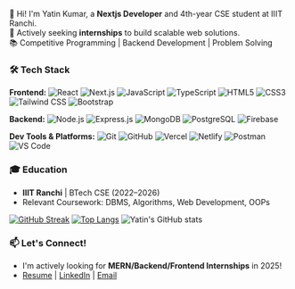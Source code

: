 👋 Hi! I'm Yatin Kumar, a **Nextjs Developer** and 4th-year CSE student at IIIT Ranchi.  
🚀 Actively seeking **internships** to build scalable web solutions.  
📚 Competitive Programming | Backend Development | Problem Solving

### 🛠️ Tech Stack

**Frontend:**
![React](https://img.shields.io/badge/React-%2320232a.svg?style=flat&logo=react&logoColor=%2361DAFB)
![Next.js](https://img.shields.io/badge/Next.js-black?style=flat&logo=next.js&logoColor=white)
![JavaScript](https://img.shields.io/badge/JavaScript-%23323330.svg?style=flat&logo=javascript&logoColor=%23F7DF1E)
![TypeScript](https://img.shields.io/badge/TypeScript-%23007acc.svg?style=flat&logo=typescript&logoColor=white)
![HTML5](https://img.shields.io/badge/HTML5-%23e34f26.svg?style=flat&logo=html5&logoColor=white)
![CSS3](https://img.shields.io/badge/CSS3-%231572b6.svg?style=flat&logo=css3&logoColor=white)
![Tailwind CSS](https://img.shields.io/badge/Tailwind_CSS-%2338B2AC.svg?style=flat&logo=tailwind-css&logoColor=white)
![Bootstrap](https://img.shields.io/badge/Bootstrap-%237952b3.svg?style=flat&logo=bootstrap&logoColor=white)

**Backend:**
![Node.js](https://img.shields.io/badge/Node.js-6DA55F?style=flat&logo=node.js&logoColor=white)
![Express.js](https://img.shields.io/badge/Express.js-%23404d59.svg?style=flat)
![MongoDB](https://img.shields.io/badge/MongoDB-%234ea94b.svg?style=flat&logo=mongodb&logoColor=white)
![PostgreSQL](https://img.shields.io/badge/PostgreSQL-%23336791.svg?style=flat&logo=postgresql&logoColor=white)
![Firebase](https://img.shields.io/badge/Firebase-%23039BE5.svg?style=flat&logo=firebase)

**Dev Tools & Platforms:**
![Git](https://img.shields.io/badge/Git-%23F05033.svg?style=flat&logo=git&logoColor=white)
![GitHub](https://img.shields.io/badge/GitHub-%23121011.svg?style=flat&logo=github&logoColor=white)
![Vercel](https://img.shields.io/badge/Vercel-%23000000.svg?style=flat&logo=vercel&logoColor=white)
![Netlify](https://img.shields.io/badge/Netlify-%2300C7B7.svg?style=flat&logo=netlify&logoColor=white)
![Postman](https://img.shields.io/badge/Postman-%23FF6C37.svg?style=flat&logo=postman&logoColor=white)
![VS Code](https://img.shields.io/badge/VS_Code-%23007ACC.svg?style=flat&logo=visual-studio-code&logoColor=white)



### 🎓 Education
- **IIIT Ranchi** | BTech CSE (2022–2026)  
- Relevant Coursework: DBMS, Algorithms, Web Development, OOPs

[![GitHub Streak](https://streak-stats.demolab.com/?user=titanslayer2746&theme=dark)](https://git.io/streak-stats) [![Top Langs](https://github-readme-stats.vercel.app/api/top-langs/?username=titanslayer2746&layout=compact&theme=vision-friendly-dark)](https://github.com/anuraghazra/github-readme-stats)
![Yatin's GitHub stats](https://github-readme-stats.vercel.app/api?username=titanslayer2746&show_icons=true&count_private=true&include_all_commits=true&theme=dark)



### 📫 Let's Connect!
- I'm actively looking for **MERN/Backend/Frontend Internships** in 2025!  
- [Resume](https://drive.google.com/file/d/1_c8IYClywkCU3v0uGu4_ckE2iHYL5wBa/view?usp=sharing) | [LinkedIn](https://www.linkedin.com/in/yatin-kumar-9a551b256/) | [Email](mailto:kumaryatin449@gmail.com)
